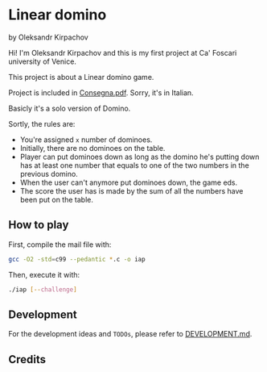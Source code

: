 # Linear domino
by Oleksandr Kirpachov

Hi! I'm Oleksandr Kirpachov and this is my first
project at Ca' Foscari university of Venice.

This project is about a Linear domino game.

Project is included in [Consegna.pdf](Consegna.pdf). Sorry, it's in Italian.

Basicly it's a solo version of Domino.

Sortly, the rules are:
- You're assigned `x` number of dominoes.
- Initially, there are no dominoes on the table.
- Player can put dominoes down as long as the domino he's putting down has
at least one number that equals to one of the two numbers in the previous domino.
- When the user can't anymore put dominoes down, the game eds.
- The score the user has is made by the sum of all the numbers have been put on the table.

## How to play
First, compile the mail file with:
```bash
gcc -O2 -std=c99 --pedantic *.c -o iap
```

Then, execute it with:
```bash
./iap [--challenge]
```

## Development
For the development ideas and `TODOs`, please refer to [DEVELOPMENT.md](DEVELOPMENT.md).

## Credits
